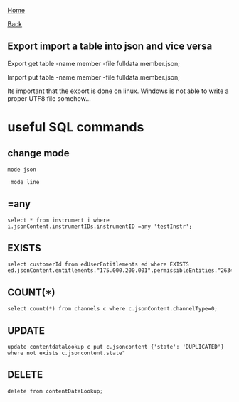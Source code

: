 [Home](/)

[Back](index.md)

## Export import a table into json and vice versa
Export
get table -name member -file fulldata.member.json;

Import 
put table -name member -file fulldata.member.json;

Its important that the export is done on linux. Windows is not able to write a proper UTF8 file somehow...


# useful SQL commands

## change mode
```
mode json
```
``` mode line```

## =any
```
select * from instrument i where i.jsonContent.instrumentIDs.instrumentID =any 'testInstr';
```
## EXISTS
```
select customerId from edUserEntitlements ed where EXISTS ed.jsonContent.entitlements."175.000.200.001".permissibleEntities."26349";
```
## COUNT(*)
```
select count(*) from channels c where c.jsonContent.channelType=0;
```
## UPDATE
```
update contentdatalookup c put c.jsoncontent {'state': 'DUPLICATED'} where not exists c.jsoncontent.state" 
```
## DELETE
```
delete from contentDataLookup;
```